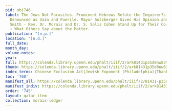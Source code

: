 ```yaml
---
pid: obj746
label: The Jews Not Parasites. Prominent Hebrews Refute the Inquirer?s Imputations.
  Denounced as Vain and Puerile. Mayor Sulzberger Gives His Opinion and Exposes Goldwin
  Smith - Rev. Dr. Morais and Dr. S. Solis Cohen Stand Up for Their Co-Religionists
  - What Others Say about the Matter.
publication: "[n.p.]"
location: "[n.d.]"
full_date:
month_day:
volume-notes:
year:
full: https://colenda.library.upenn.edu/phalt/iiif/2/ark81431p35d8nw83%2FSHA256E-s8809560--93ccf0b5b9d3cb035d2632ec919b926f56e59d556a69411b9c1f583c2c81a3ab.jpeg/full/3500,/0/default.jpg
thumb: https://colenda.library.upenn.edu/phalt/iiif/2/ark81431p35d8nw83%2FSHA256E-s8809560--93ccf0b5b9d3cb035d2632ec919b926f56e59d556a69411b9c1f583c2c81a3ab.jpeg/full/!200,200/0/default.jpg
index_terms: Chinese Exclusion Act|Jewish Exponent (Philadelphia)|Thanksgiving
toc: '760'
manifest_all: https://colenda.library.upenn.edu/phalt/iiif/2/81431-p35d8nw83/manifest
manifest_indiv: https://colenda.library.upenn.edu/phalt/iiif/2/ark81431p35d8nw83%2FSHA256E-s8809560--93ccf0b5b9d3cb035d2632ec919b926f56e59d556a69411b9c1f583c2c81a3ab.jpeg
order: '745'
layout: qatar_item
collection: morais-ledger
---
```

